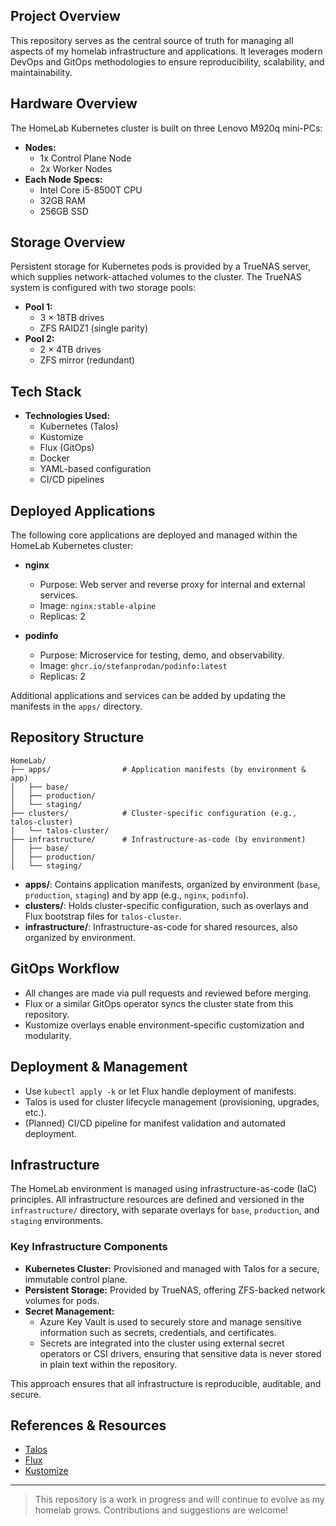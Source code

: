 ## Project Overview
This repository serves as the central source of truth for managing all aspects of my homelab infrastructure and applications. It leverages modern DevOps and GitOps methodologies to ensure reproducibility, scalability, and maintainability.

## Hardware Overview

The HomeLab Kubernetes cluster is built on three Lenovo M920q mini-PCs:

- **Nodes:**
  - 1x Control Plane Node
  - 2x Worker Nodes
- **Each Node Specs:**
  - Intel Core i5-8500T CPU
  - 32GB RAM
  - 256GB SSD

## Storage Overview
Persistent storage for Kubernetes pods is provided by a TrueNAS server, which supplies network-attached volumes to the cluster. The TrueNAS system is configured with two storage pools:

- **Pool 1:**
  - 3 × 18TB drives
  - ZFS RAIDZ1 (single parity)
- **Pool 2:**
  - 2 × 4TB drives
  - ZFS mirror (redundant)

## Tech Stack 
- **Technologies Used:**
  - Kubernetes (Talos)
  - Kustomize
  - Flux (GitOps)
  - Docker
  - YAML-based configuration
  - CI/CD pipelines

## Deployed Applications

The following core applications are deployed and managed within the HomeLab Kubernetes cluster:
- **nginx**
  - Purpose: Web server and reverse proxy for internal and external services.
  - Image: `nginx:stable-alpine`
  - Replicas: 2

- **podinfo**
  - Purpose: Microservice for testing, demo, and observability.
  - Image: `ghcr.io/stefanprodan/podinfo:latest`
  - Replicas: 2

Additional applications and services can be added by updating the manifests in the `apps/` directory.

## Repository Structure
```
HomeLab/
├── apps/                # Application manifests (by environment & app)
│   ├── base/
│   ├── production/
│   └── staging/
├── clusters/            # Cluster-specific configuration (e.g., talos-cluster)
│   └── talos-cluster/
├── infrastructure/      # Infrastructure-as-code (by environment)
│   ├── base/
│   ├── production/
│   └── staging/
```

- **apps/**: Contains application manifests, organized by environment (`base`, `production`, `staging`) and by app (e.g., `nginx`, `podinfo`).
- **clusters/**: Holds cluster-specific configuration, such as overlays and Flux bootstrap files for `talos-cluster`.
- **infrastructure/**: Infrastructure-as-code for shared resources, also organized by environment.


## GitOps Workflow
- All changes are made via pull requests and reviewed before merging.
- Flux or a similar GitOps operator syncs the cluster state from this repository.
- Kustomize overlays enable environment-specific customization and modularity.

## Deployment & Management
- Use `kubectl apply -k` or let Flux handle deployment of manifests.
- Talos is used for cluster lifecycle management (provisioning, upgrades, etc.).
- (Planned) CI/CD pipeline for manifest validation and automated deployment.

## Infrastructure

The HomeLab environment is managed using infrastructure-as-code (IaC) principles. All infrastructure resources are defined and versioned in the `infrastructure/` directory, with separate overlays for `base`, `production`, and `staging` environments.

### Key Infrastructure Components
- **Kubernetes Cluster:** Provisioned and managed with Talos for a secure, immutable control plane.
- **Persistent Storage:** Provided by TrueNAS, offering ZFS-backed network volumes for pods.
- **Secret Management:**
  - Azure Key Vault is used to securely store and manage sensitive information such as secrets, credentials, and certificates.
  - Secrets are integrated into the cluster using external secret operators or CSI drivers, ensuring that sensitive data is never stored in plain text within the repository.

This approach ensures that all infrastructure is reproducible, auditable, and secure.

## References & Resources
- [Talos](https://www.talos.dev/)
- [Flux](https://fluxcd.io/)
- [Kustomize](https://kubectl.docs.kubernetes.io/references/kustomize/)
---

> This repository is a work in progress and will continue to evolve as my homelab grows. Contributions and suggestions are welcome!